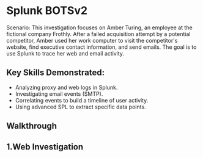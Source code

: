 # Splunk BOTSv2
Scenario: This investigation focuses on Amber Turing, an employee at the fictional company Frothly. After a failed acquisition attempt by a potential competitor, Amber used her work computer to visit the competitor's website, find executive contact information, and send emails. The goal is to use Splunk to trace her web and email activity.

## Key Skills Demonstrated:
- Analyzing proxy and web logs in Splunk.
- Investigating email events (SMTP).
- Correlating events to build a timeline of user activity.
- Using advanced SPL to extract specific data points.

## Walkthrough
## 1.Web Investigation 

 
